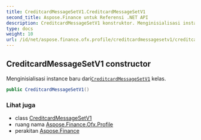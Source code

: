 ```yaml
---
title: CreditcardMessageSetV1.CreditcardMessageSetV1
second_title: Aspose.Finance untuk Referensi .NET API
description: CreditcardMessageSetV1 konstruktor. Menginisialisasi instance baru dariCreditcardMessageSetV1 kelas.
type: docs
weight: 10
url: /id/net/aspose.finance.ofx.profile/creditcardmessagesetv1/creditcardmessagesetv1/
---
```

## CreditcardMessageSetV1 constructor

Menginisialisasi instance baru dari[`CreditcardMessageSetV1`](../) kelas.

```csharp
public CreditcardMessageSetV1()
```

### Lihat juga

* class [CreditcardMessageSetV1](../)
* ruang nama [Aspose.Finance.Ofx.Profile](../../creditcardmessagesetv1/)
* perakitan [Aspose.Finance](../../../)



